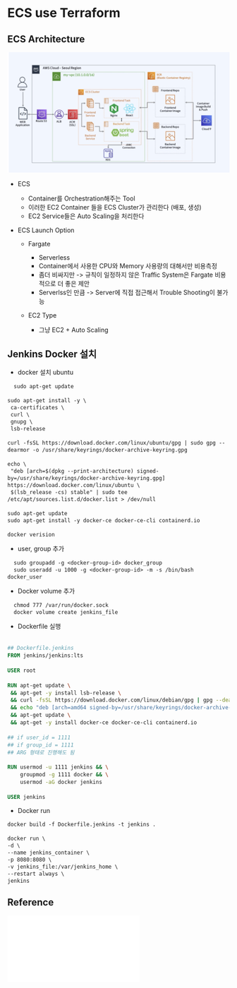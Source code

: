 # ECS use Terraform

## ECS Architecture

![archi](./public/archi.png)

- ECS

  - Container를 Orchestration해주는 Tool
  - 이러한 EC2 Container 들을 ECS Cluster가 관리한다 (배포, 생성)
  - EC2 Service들은 Auto Scaling을 처리한다

- ECS Launch Option

  - Fargate

    - Serverless
    - Container에서 사용한 CPU와 Memory 사용량의 대해서만 비용측정
    - 좀더 비싸지만 -> 규칙이 일정하지 않은 Traffic System은 Fargate 비용적으로 더 좋은 제안
    - Serverlss인 만큼 -> Server에 직접 접근해서 Trouble Shooting이 불가능

  - EC2 Type
    - 그냥 EC2 + Auto Scaling

## Jenkins Docker 설치

- docker 설치 ubuntu

```
  sudo apt-get update

sudo apt-get install -y \
 ca-certificates \
 curl \
 gnupg \
 lsb-release

curl -fsSL https://download.docker.com/linux/ubuntu/gpg | sudo gpg --dearmor -o /usr/share/keyrings/docker-archive-keyring.gpg

echo \
 "deb [arch=$(dpkg --print-architecture) signed-by=/usr/share/keyrings/docker-archive-keyring.gpg] https://download.docker.com/linux/ubuntu \
 $(lsb_release -cs) stable" | sudo tee /etc/apt/sources.list.d/docker.list > /dev/null

sudo apt-get update
sudo apt-get install -y docker-ce docker-ce-cli containerd.io

docker verision
```

- user, group 추가

```
  sudo groupadd -g <docker-group-id> docker_group
  sudo useradd -u 1000 -g <docker-group-id> -m -s /bin/bash docker_user
```

- Docker volume 추가

```
  chmod 777 /var/run/docker.sock
  docker volume create jenkins_file
```

- Dockerfile 실행

```Dockerfile

## Dockerfile.jenkins
FROM jenkins/jenkins:lts

USER root

RUN apt-get update \
 && apt-get -y install lsb-release \
 && curl -fsSL https://download.docker.com/linux/debian/gpg | gpg --dearmor -o /usr/share/keyrings/docker-archive-keyring.gpg \
 && echo "deb [arch=amd64 signed-by=/usr/share/keyrings/docker-archive-keyring.gpg] https://download.docker.com/linux/debian $(lsb_release -cs) stable" | tee /etc/apt/sources.list.d/docker.list > /dev/null \
 && apt-get update \
 && apt-get -y install docker-ce docker-ce-cli containerd.io

## if user_id = 1111
## if group_id = 1111
## ARG 형태로 진행해도 됨

RUN usermod -u 1111 jenkins && \
    groupmod -g 1111 docker && \
    usermod -aG docker jenkins

USER jenkins
```

- Docker run

```
docker build -f Dockerfile.jenkins -t jenkins .

docker run \
-d \
--name jenkins_container \
-p 8080:8080 \
-v jenkins_file:/var/jenkins_home \
--restart always \
jenkins
```

## Reference

![Jenkins_branch](./server/README.md)

